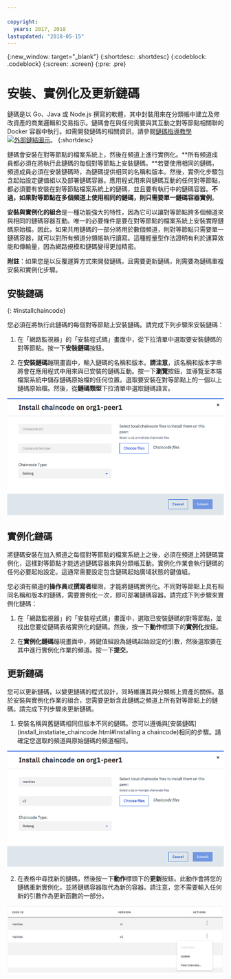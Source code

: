 ```yaml
---

copyright:
  years: 2017, 2018
lastupdated: "2018-05-15"
---
```


{:new_window: target="_blank"}
{:shortdesc: .shortdesc}
{:codeblock: .codeblock}
{:screen: .screen}
{:pre: .pre}

# 安裝、實例化及更新鏈碼

鏈碼是以 Go、Java 或 Node.js 撰寫的軟體，其中封裝用來在分類帳中建立及修改資產的商業邏輯和交易指示。鏈碼會在與任何需要與其互動之對等節點相關聯的 Docker 容器中執行。如需開發鏈碼的相關資訊，請參閱[鏈碼指導教學 ![外部鏈結圖示](../images/external_link.svg "外部鏈結圖示")](http://hyperledger-fabric.readthedocs.io/en/latest/chaincode.html)。
{:shortdesc}

鏈碼會安裝在對等節點的檔案系統上，然後在頻道上進行實例化。**所有頻道成員都必須在將執行此鏈碼的每個對等節點上安裝鏈碼。**若要使用相同的鏈碼，頻道成員必須在安裝鏈碼時，為鏈碼提供相同的名稱和版本。然後，實例化步驟包含起始設定鍵值組以及部署鏈碼容器。應用程式用來與鏈碼互動的任何對等節點，都必須要有安裝在對等節點檔案系統上的鏈碼，並且要有執行中的鏈碼容器。**不過，如果對等節點在多個頻道上使用相同的鏈碼，則只需要單一鏈碼容器實例**。

**安裝與實例化的組合**是一種功能強大的特性，因為它可以讓對等節點跨多個頻道來與相同的鏈碼容器互動。唯一的必要條件是要在對等節點的檔案系統上安裝實際鏈碼原始檔。因此，如果共用鏈碼的一部分將用於數個頻道，則對等節點只需要單一鏈碼容器，就可以對所有頻道分類帳執行讀寫。這種輕量型作法證明有利於運算效能和傳輸量，因為網路規模和鏈碼變得更加精密。

**附註**：如果您是以反覆運算方式來開發鏈碼，且需要更新鏈碼，則需要為鏈碼重複安裝和實例化步驟。


## 安裝鏈碼
{: #installchaincode}

您必須在將執行此鏈碼的每個對等節點上安裝鏈碼。請完成下列步驟來安裝鏈碼：
1. 在「網路監視器」的「安裝程式碼」畫面中，從下拉清單中選取要安裝鏈碼的對等節點。按一下**安裝鏈碼**按鈕。
<!--
  ![Chaincode screen](../images/chaincode_install_overview.png "Chaincode screen")
-->

2. 在**安裝鏈碼**蹦現畫面中，輸入鏈碼的名稱和版本。**請注意**，該名稱和版本字串將會在應用程式中用來與已安裝的鏈碼互動。按一下**瀏覽**按鈕，並導覽至本端檔案系統中儲存鏈碼原始檔的任何位置。選取要安裝在對等節點上的一個以上鏈碼原始檔。然後，從**鏈碼類型**下拉清單中選取鏈碼語言。

  ![安裝鏈碼](../images/chaincode_install.png "安裝鏈碼")



## 實例化鏈碼
將鏈碼安裝在加入頻道之每個對等節點的檔案系統上之後，必須在頻道上將鏈碼實例化，這樣對等節點才能透過鏈碼容器來與分類帳互動。實例化作業會執行鏈碼的任何必要起始設定。這通常需要設定包含鏈碼起始廣域狀態的鍵值組。

您必須有頻道的**操作員**或**撰寫者**權限，才能將鏈碼實例化。不同對等節點上具有相同名稱和版本的鏈碼，需要實例化一次，即可部署鏈碼容器。請完成下列步驟來實例化鏈碼：
1. 在「網路監視器」的「安裝程式碼」畫面中，選取已安裝鏈碼的對等節點，並找出您要從鏈碼表格實例化的鏈碼。然後，按一下**動作**標頭下的**實例化**按鈕。
<!--
  ![Instantiate Chaincode](../images/chaincode_instantiate.png "Instantiate Chaincode")
-->

2. 在**實例化鏈碼**蹦現畫面中，將鍵值組設為鏈碼起始設定的引數，然後選取要在其中進行實例化作業的頻道。按一下**提交**。
<!--
  ![Instantiate Chaincode panel](../images/chaincode_instantiate_panel.png "Instantiate Chaincode panel")
-->

## 更新鏈碼
您可以更新鏈碼，以變更鏈碼的程式設計，同時維護其與分類帳上資產的關係。基於安裝與實例化作業的組合，您需要更新含此鏈碼之頻道上所有對等節點上的鏈碼。請完成下列步驟來更新鏈碼。

1. 安裝名稱與舊鏈碼相同但版本不同的鏈碼。您可以遵循與[安裝鏈碼](install_instatiate_chaincode.html#Installing a chaincode)相同的步驟。請確定您選取的頻道與原始鏈碼的頻道相同。

  ![更新鏈碼](../images/upgrade_chaincode.png "更新鏈碼")

2. 在表格中尋找新的鏈碼，然後按一下**動作**標頭下的**更新**按鈕。此動作會將您的鏈碼重新實例化，並將鏈碼容器取代為新的容器。請注意，您不需要輸入任何新的引數作為更新函數的一部分。

  ![「更新」按鈕](../images/upgrade_button.png "「更新」按鈕")

